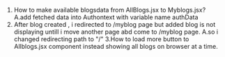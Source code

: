 1. How to make available blogsdata from AllBlogs.jsx to Myblogs.jsx?
A.add fetched data into Authontext with variable name authData
2. After blog created , i redirected to /myblog page but added blog is not displaying untill i move another page abd come to /myblog page. 
A.so i changed redirecting path to "/"
3.How to load more button to Allblogs.jsx component instead showing all blogs on browser at a time.